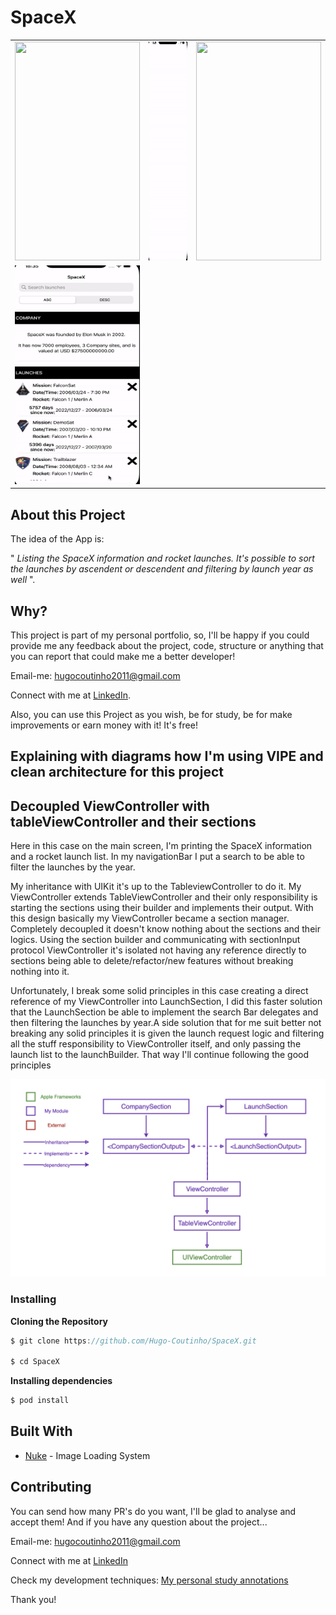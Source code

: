 # SpaceX
<div style="text-align: center">
    <table>
        <tr>
            <td style="text-align: center">
                    <img src="https://github.com/Hugo-Coutinho/SpaceX/blob/master/SpaceX/Core/Helper/readme%20gifs/filtering.gif?raw=true" width="200" height="350"/>
                </a>
            </td>            
            <td style="text-align: center">
                    <img src="https://github.com/Hugo-Coutinho/SpaceX/blob/master/SpaceX/Core/Helper/readme%20gifs/opening.gif?raw=true" width="200" height="350"/>
                </a>
            </td>            
            <td style="text-align: center">
                    <img src="https://github.com/Hugo-Coutinho/SpaceX/blob/master/SpaceX/Core/Helper/readme%20gifs/scrolling.gif?raw=true" width="200" height="350"/>
                </a>
            </td>            
        </tr>
        <tr>         
            <td style="text-align: center">
                    <img src="https://github.com/Hugo-Coutinho/SpaceX/blob/master/SpaceX/Core/Helper/readme%20gifs/sorting.gif?raw=true" width="200" height="350"/>
                </a>
            </td>              
        </tr>
    </table>
</div>

## About this Project

The idea of the App is:

" *Listing the SpaceX information and rocket launches. It's possible to sort the launches by ascendent or descendent and filtering by launch year as well* ".

## Why?

This project is part of my personal portfolio, so, I'll be happy if you could provide me any feedback about the project, code, structure or anything that you can report that could make me a better developer!

Email-me: hugocoutinho2011@gmail.com

Connect with me at [LinkedIn](https://www.linkedin.com/in/hugo-coutinho-aaa3b0114/?locale=en_US).

Also, you can use this Project as you wish, be for study, be for make improvements or earn money with it!
It's free!

## Explaining with diagrams how I'm using VIPE and clean architecture for this project
## Decoupled ViewController with tableViewController and their sections
Here in this case on the main screen, I'm printing the SpaceX information and a rocket launch list. In my navigationBar I put a search to be able to filter the launches by the year. 

My inheritance with UIKit it's up to the TableviewController to do it. My ViewController extends TableViewController and their only responsibility is starting the sections using their builder and implements their output.
With this design basically my ViewController became a section manager. Completely decoupled it doesn't know nothing about the sections and their logics. Using the section builder and communicating with sectionInput protocol ViewController it's isolated not having any reference directly to sections being able to delete/refactor/new features without breaking nothing into it.

Unfortunately, I break some solid principles in this case creating a direct reference of my ViewController into LaunchSection, I did this faster solution that the LaunchSection be able to implement the search Bar delegates and then filtering the launches by year.A side solution that for me suit better not breaking any solid principles it is given the launch request logic and filtering all the stuff responsibility to ViewController itself, and only passing the launch list to the launchBuilder. That way I'll continue following the good principles

<div align="center">
<img src="https://github.com/Hugo-Coutinho/SpaceX/blob/master/SpaceX/Core/Helper/readme%20gifs/view_controller_architecture.png?raw=true"/>
</div>

### Installing

**Cloning the Repository**

```swift
$ git clone https://github.com/Hugo-Coutinho/SpaceX.git

$ cd SpaceX
```

**Installing dependencies**

```swift
$ pod install
```

## Built With

- [Nuke](https://github.com/kean/Nuke) - Image Loading System


## Contributing

You can send how many PR's do you want, I'll be glad to analyse and accept them! And if you have any question about the project...

Email-me: hugocoutinho2011@gmail.com

Connect with me at [LinkedIn](https://www.linkedin.com/in/hugo-coutinho-aaa3b0114/?locale=en_US)

Check my development techniques: [My personal study annotations](http://bloghugocoutinho.wordpress.com)

Thank you!


